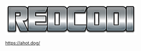 ![Redcodi](https://raw.githubusercontent.com/RealRedcodi/RealRedcodi/main/assets/Redcodi120.png)

https://ahot.dog/